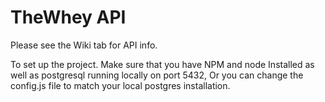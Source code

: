 # TheWhey API


Please see the Wiki tab for API info. 

To set up the project. Make sure that you have NPM and node Installed as well as postgresql running locally on port 5432, Or you can change the config.js file to match your local postgres installation. 


